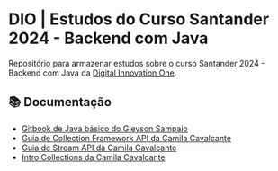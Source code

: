 
# DIO | Estudos do Curso Santander 2024 - Backend com Java

Repositório para armazenar estudos sobre o curso Santander 2024 - Backend com Java da [Digital Innovation One](https://www.dio.me/).

## 📚 Documentação
- [Gitbook de Java básico do Gleyson Sampaio](https://glysns.gitbook.io/java-basico)
- [Guia de Collection Framework API da Camila Cavalcante](https://github.com/cami-la/collections-java-api-2023)
- [Guia de Stream API da Camila Cavalcante](https://github.com/digitalinnovationone/ganhando_produtividade_com_Stream_API_Java)
- [Intro Collections da Camila Cavalcante](https://github.com/cami-la/curso-dio-intro-collections/)

<!-- ## 💻 Resumos das Aulas

| Aulas | Resumos |
|-------|---------|
|nome da aula | [linkdaaula]() |
 -->
